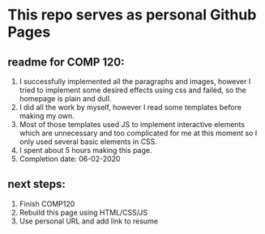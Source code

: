 # This repo serves as personal Github Pages

## readme for COMP 120:

1. I successfully implemented all the paragraphs and images, however I tried to implement some desired effects using css and failed, so the homepage is plain and dull.
2. I did all the work by myself, however I read some templates before making my own.
3. Most of those templates used JS to implement interactive elements which are unnecessary and too complicated for me at this moment so I only used several basic elements in CSS.
4. I spent about 5 hours making this page.
5. Completion date: 06-02-2020

## next steps:

1. Finish COMP120
2. Rebuild this page using HTML/CSS/JS
3. Use personal URL and add link to resume
